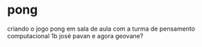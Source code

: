 # pong
criando o jogo pong em sala de aula com a turma de pensamento computacional 1b josé pavan
e agora geovane?